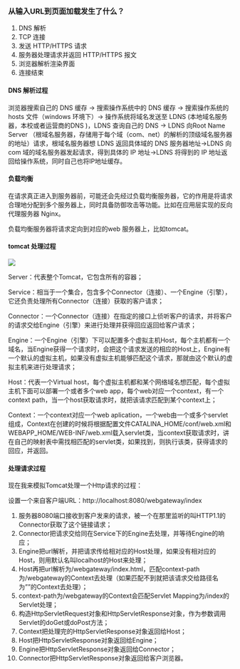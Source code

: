 ### 从输入URL到页面加载发生了什么？

1. DNS 解析
2. TCP 连接
3. 发送 HTTP/HTTPS 请求
4. 服务器处理请求并返回 HTTP/HTTPS  报文
5. 浏览器解析渲染界面
6. 连接结束

#### DNS 解析过程

浏览器搜索自己的 DNS 缓存  → 搜索操作系统中的 DNS 缓存 → 搜索操作系统的 hosts 文件（windows 环境下）→ 操作系统将域名发送至 LDNS (本地域名服务器，本校或者运营商的DNS )，LDNS 查询自己的 DNS → LDNS 向Root Name Server （根域名服务器，存储用于每个域（com、net）的解析的顶级域名服务器的地址）请求，根域名服务器想 LDNS 返回具体域的 DNS 服务器地址→LDNS 向 com 域的域名服务器发起请求，得到具体的 IP 地址→LDNS 将得到的 IP 地址返回给操作系统，同时自己也将IP地址缓存。

#### 负载均衡

在请求真正进入到服务器前，可能还会先经过负载均衡服务器，它的作用是将请求合理地分配到多个服务器上，同时具备防御攻击等功能。比如在应用层实现的反向代理服务器 Nginx。

负载均衡服务器将请求定向到对应的web 服务器上，比如tomcat。

#### tomcat 处理过程

![](https://raw.githubusercontent.com/objcoding/objcoding.github.io/master/images/tomcat2.png)

Server：代表整个Tomcat，它包含所有的容器；

Service：相当于一个集合，包含多个Connector（连接）、一个Engine（引擎），它还负责处理所有Connector（连接）获取的客户请求；

Connector：一个Connector（连接）在指定的接口上侦听客户的请求，并将客户的请求交给Engine（引擎）来进行处理并获得回应返回给客户请求；

Engine：一个Engine（引擎）下可以配置多个虚拟主机Host，每个主机都有一个域名，当Engine获得一个请求时，会把这个请求发送的相应的Host上，Engine有一个默认的虚拟主机，如果没有虚拟主机能够匹配这个请求，那就由这个默认的虚拟主机来进行处理请求；

Host：代表一个Virtual host，每个虚拟主机都和某个网络域名想匹配，每个虚拟主机下面可以部署一个或者多个web app，每个web对应一个context，有一个context path，当一个host获取请求时，就把该请求匹配到某个context上；

Context：一个context对应一个web aplication，一个web由一个或多个servlet组成，Context在创建的时候将根据配置文件CATALINA_HOME/conf/web.xml和WEBAPP_HOME/WEB-INF/web.xml载入servlet类，当context获取请求时，讲在自己的映射表中需找相匹配的servlet类，如果找到，则执行该类，获得请求的回应，并返回。

#### 处理请求过程

现在我来模拟Tomcat处理一个Http请求的过程：

设置一个来自客户端URL：http://localhost:8080/webgateway/index

1. 服务器8080端口接收到客户发来的请求，被一个在那里监听的叫HTTP1.1的Connector获取了这个链接请求；
2. Connector把请求交给同在Service下的Engine去处理，并等待Engine的响应；
3. Engine把url解析，并把请求传给相对应的Host处理，如果没有相对应的Host，则用默认名叫localhost的Host来处理；
4. Host再把url解析为/webgateway/index.html，匹配context-path为/webgateway的Context去处理（如果匹配不到就把该请求交给路径名为””的Context去处理）；
5. context-path为/webgateway的Context会匹配Servlet Mapping为/index的Servlet处理；
6. 构造HttpServletRequest对象和HttpServletResponse对象，作为参数调用Servlet的doGet或doPost方法；
7. Context把处理完的HttpServletResponse对象返回给Host；
8. Host把HttpServletResponse对象返回给Engine；
9. Engine把HttpServletResponse对象返回给Connector；
10. Connector把HttpServletResponse对象返回给客户浏览器。

